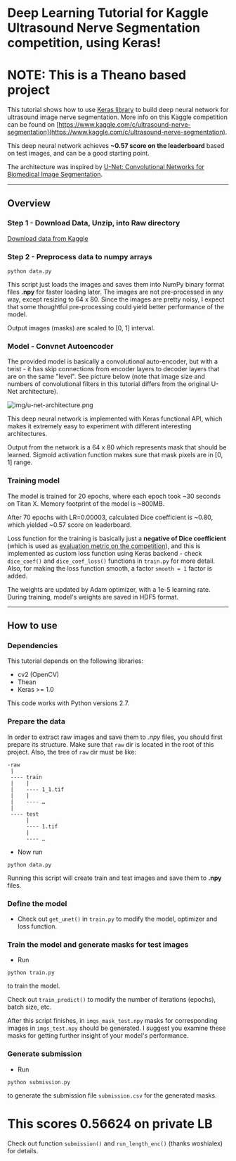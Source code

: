 # Deep Learning Tutorial for Kaggle Ultrasound Nerve Segmentation competition, using Keras!

# NOTE: This is a Theano based project

This tutorial shows how to use [Keras library](http://keras.io/) to build deep neural network for ultrasound image nerve segmentation.
More info on this Kaggle competition can be found on [https://www.kaggle.com/c/ultrasound-nerve-segmentation](https://www.kaggle.com/c/ultrasound-nerve-segmentation).

This deep neural network achieves **~0.57 score on the leaderboard** based on test images,
and can be a good starting point.

The architecture was inspired by [U-Net: Convolutional Networks for Biomedical Image Segmentation](http://lmb.informatik.uni-freiburg.de/people/ronneber/u-net/).

---

## Overview


### Step 1 - Download Data, Unzip, into Raw directory

[Download data from Kaggle](https://www.kaggle.com/c/ultrasound-nerve-segmentation/data)

### Step 2 - Preprocess data to numpy arrays

```
python data.py
```

This script just loads the images and saves them into NumPy binary format files **.npy** for faster loading later.
The images are not pre-processed in any way, except resizing to 64 x 80. Since the images are pretty noisy,
I expect that some thoughtful pre-processing could yield better performance of the model.

Output images (masks) are scaled to \[0, 1\] interval.

### Model - Convnet Autoencoder

The provided model is basically a convolutional auto-encoder, but with a twist - it has skip connections from encoder layers to decoder layers that are on the same "level".
See picture below (note that image size and numbers of convolutional filters in this tutorial differs from the original U-Net architecture).

![img/u-net-architecture.png](img/u-net-architecture.png)

This deep neural network is implemented with Keras functional API, which makes it extremely easy to experiment with different interesting architectures.

Output from the network is a 64 x 80 which represents mask that should be learned. Sigmoid activation function
makes sure that mask pixels are in \[0, 1\] range.

### Training model

The model is trained for 20 epochs, where each epoch took ~30 seconds on Titan X. Memory footprint of the model is ~800MB.

After 70 epochs with LR=0.00003, calculated Dice coefficient is ~0.80, which yielded ~0.57 score on leaderboard.

Loss function for the training is basically just a **negative of Dice coefficient**
(which is used as [evaluation metric on the competition](https://www.kaggle.com/c/ultrasound-nerve-segmentation/details/evaluation)),
and this is implemented as custom loss function using Keras backend - check ```dice_coef()``` and ```dice_coef_loss()``` functions in ```train.py``` for more detail.
Also, for making the loss function smooth, a factor ```smooth = 1``` factor is added.

The weights are updated by Adam optimizer, with a 1e-5 learning rate. During training, model's weights are saved in HDF5 format.

---

## How to use

### Dependencies

This tutorial depends on the following libraries:

* cv2 (OpenCV)
* Thean
* Keras >= 1.0

This code works with Python versions 2.7.

### Prepare the data

In order to extract raw images and save them to *.npy* files,
you should first prepare its structure. Make sure that ```raw``` dir is located in the root of this project.
Also, the tree of ```raw``` dir must be like:

```
-raw
 |
 ---- train
 |    |
 |    ---- 1_1.tif
 |    |
 |    ---- …
 |
 ---- test
      |
      ---- 1.tif
      |
      ---- …
```

* Now run 

```
python data.py
```

Running this script will create train and test images and save them to **.npy** files.

### Define the model

* Check out ```get_unet()``` in ```train.py``` to modify the model, optimizer and loss function.

### Train the model and generate masks for test images

* Run 

```
python train.py
``` 

to train the model.

Check out ```train_predict()``` to modify the number of iterations (epochs), batch size, etc.

After this script finishes, in ```imgs_mask_test.npy``` masks for corresponding images in ```imgs_test.npy```
should be generated. I suggest you examine these masks for getting further insight of your model's performance.

### Generate submission

* Run 

```
python submission.py
```

to generate the submission file ```submission.csv``` for the generated masks.

# This scores 0.56624 on private LB


Check out function ```submission()``` and ```run_length_enc()``` (thanks woshialex) for details.
